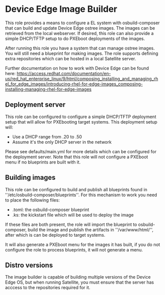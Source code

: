 # Device Edge Image Builder
This role provides a means to configure a EL system with osbuild-composer that
can build and update Device Edge ostree images. The images can be retrieved from the
local webserver. If desired, this role can also provide a simple DHCP/TFTP setup to
do PXEboot deployments of the images.

After running this role you have a system that can manage ostree images. You will still need a blueprint for making images. The role supports defining extra repositories which can be hosted in a local Satellite server.

Further documentation on how to work with Device Edge can be found here: https://access.redhat.com/documentation/en-us/red_hat_enterprise_linux/9/html/composing_installing_and_managing_rhel_for_edge_images/introducing-rhel-for-edge-images_composing-installing-managing-rhel-for-edge-images


## Deployment server
This role can be configured to configure a simple DHCP/TFTP deployment setup that will allow for PXEbooting target systems. This deployment setup will:

  * Use a DHCP range from <subnet>.20 to <subnet>.50
  * Assume it's the only DHCP server in the network

Please see defaults/main.yml for more details which can be configured for the deployment server. Note that this role will not configure a PXEboot menu if no blueprints are built with it.

## Building images
This role can be configured to build and publish all blueprints found in ''/etc/osbuild-composer/blueprints''. For this mechanism to work you need to place the following files:

  * <image>.toml: the osbuild-composer blueprint
  * <image>.ks: the kickstart file which will be used to deploy the image

If these files are both present, the role will import the blueprint to osbuild-composer, build the image and publish the artifacts in ''/var/www/html/<image>'', after which is can be deployed to target systems.

It will also generate a PXEboot menu for the images it has built, if you do not configure the role to process blueprints, it will not generate a menu.

## Distro versions
The image builder is capable of building multiple versions of the Device Edge OS, but when running Satellite, you must ensure that the server has acccess to the repositories required for it.
